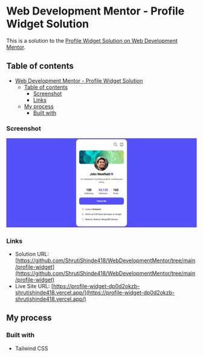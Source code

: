 # Web Development Mentor - Profile Widget Solution

This is a solution to the [Profile Widget Solution on Web Development Mentor](https://webdevelopermentor.com/challenges/profile-widget).

## Table of contents

- [Web Development Mentor - Profile Widget Solution](#web-development-mentor---profile-widget-solution)
  - [Table of contents](#table-of-contents)
    - [Screenshot](#screenshot)
    - [Links](#links)
  - [My process](#my-process)
    - [Built with](#built-with)

### Screenshot

![Screenshot](./screenshot.png)

### Links

- Solution URL: [https://github.com/ShrutiShinde418/WebDevelopmentMentor/tree/main/profile-widget](https://github.com/ShrutiShinde418/WebDevelopmentMentor/tree/main/profile-widget)
- Live Site URL: [https://profile-widget-dp0d2okzb-shrutishinde418.vercel.app/](https://profile-widget-dp0d2okzb-shrutishinde418.vercel.app/)

## My process

### Built with

- Tailwind CSS

